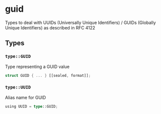 # guid
Types to deal with UUIDs (Universally Unique Identifiers) / GUIDs (Globally Unique Identifiers) as described in RFC 4122


## Types

### `type::GUID`

Type representing a GUID value

```rust
struct GUID { ... } [[sealed, format]];
```
### `type::UUID`

Alias name for GUID

```rust
using UUID = type::GUID;
```
